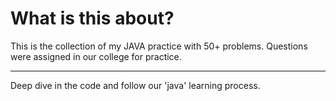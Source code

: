 # What is this about?
This is the collection of my JAVA practice with 50+ problems.
Questions were assigned in our college for practice.

--------
Deep dive in the code and follow our 'java' learning process.